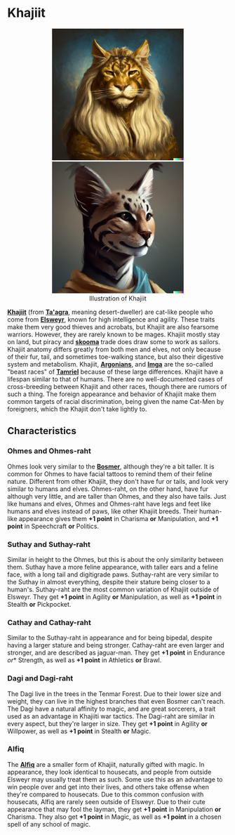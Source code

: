 # Khajiit

<div class="amrnth-img-box">
	<figure>
		<center>
			<img src="/uploads/images/races/khajiit_male.png" height="300" alt="Portrait of a male Khajiit; a male with the face of a lion, a big mane, cat ears and fur">
			<img src="/uploads/images/races/khajiit_female.png" height="300" alt="Portrait of a female Khajiit, with cat ears, fur on the tip of her ears, brown eyes, with a face that resembles a Caracal or a Lynx">
			<figcaption class="amrnth-img-cap">Illustration of Khajiit</figcaption>
		</center>
	</figure>
</div>

**[Khajiit](https://en.uesp.net/wiki/Lore:Khajiit)** (from **[Ta'agra](https://www.imperial-library.info/content/hrafnirs-languages-nordic#Ta'agra)**, meaning desert-dweller) are cat-like people who come from **[Elsweyr](https://en.uesp.net/wiki/Lore:Elsweyr)**, known for high intelligence and agility. These traits make them very good thieves and acrobats, but Khajiit are also fearsome warriors. However, they are rarely known to be mages. Khajiit mostly stay on land, but piracy and **[skooma](https://en.uesp.net/wiki/Lore:Skooma)** trade does draw some to work as sailors. Khajiit anatomy differs greatly from both men and elves, not only because of their fur, tail, and sometimes toe-walking stance, but also their digestive system and metabolism. Khajiit, **[Argonians](https://en.uesp.net/wiki/Lore:Argonian)**, and **[Imga](https://en.uesp.net/wiki/Lore:Khajiit)** are the so-called "beast races" of **[Tamriel](https://en.uesp.net/wiki/Lore:Tamriel)** because of these large differences. Khajiit have a lifespan similar to that of humans. There are no well-documented cases of cross-breeding between Khajiit and other races, though there are rumors of such a thing. The foreign appearance and behavior of Khajiit make them common targets of racial discrimination, being given the name Cat-Men by foreigners, which the Khajiit don't take lightly to.

## Characteristics
### Ohmes and Ohmes-raht
Ohmes look very similar to the **[Bosmer](https://en.uesp.net/wiki/Lore:Bosmer)**, although they're a bit taller. It is common for Ohmes to have facial tattoos to remind them of their feline nature. Different from other Khajiit, they don't have fur or tails, and look very similar to humans and elves. Ohmes-raht, on the other hand, have fur although very little, and are taller than Ohmes, and they also have tails. Just like humans and elves, Ohmes and Ohmes-raht have legs and feet like humans and elves instead of paws, like other Khajiit breeds. Their human-like appearance gives them **+1 point** in Charisma **or** Manipulation, and **+1 point** in Speechcraft **or** Politics.

### Suthay and Suthay-raht
Similar in height to the Ohmes, but this is about the only similarity between them. Suthay have a more feline appearance, with taller ears and a feline face, with a long tail and digitigrade paws. Suthay-raht are very similar to the Suthay in almost everything, despite their stature being closer to a human's. Suthay-raht are the most common variation of Khajiit outside of Elsweyr. They get **+1 point** in Agility **or** Manipulation, as well as **+1 point** in Stealth **or** Pickpocket.

### Cathay and Cathay-raht
Similar to the Suthay-raht in appearance and for being bipedal, despite having a larger stature and being stronger. Cathay-raht are even larger and stronger, and are described as jaguar-man. They get **+1 point** in Endurance *or** Strength, as well as **+1 point** in Athletics **or** Brawl.

### Dagi and Dagi-raht
The Dagi live in the trees in the Tenmar Forest. Due to their lower size and weight, they can live in the highest branches that even Bosmer can't reach. The Dagi have a natural affinity to magic, and are great sorcerers, a trait used as an advantage in Khajiiti war tactics. The Dagi-raht are similar in every aspect, but they're larger in size. They get **+1 point** in Agility **or** Willpower, as well as **+1 point** in Stealth **or** Magic.

### Alfiq
The **[Alfiq](https://en.uesp.net/wiki/Lore:Alfiq)** are a smaller form of Khajiit, naturally gifted with magic. In appearance, they look identical to housecats, and people from outside Elsweyr may usually treat them as such. Some use this as an advantage to win people over and get into their lives, and others take offense when they're compared to housecats. Due to this common confusion with housecats, Alfiq are rarely seen outside of Elsweyr. Due to their cute appearance that may fool the layman, they get **+1 point** in Manipulation  **or** Charisma. They also get **+1 point** in Magic, as well as **+1 point** in a chosen spell of any school of magic.